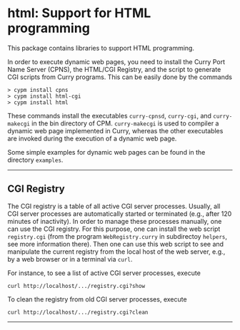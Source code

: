 html: Support for HTML programming
==================================

This package contains libraries to support HTML programming.

In order to execute dynamic web pages, you need to install
the Curry Port Name Server (CPNS), the HTML/CGI Registry,
and the script to generate CGI scripts from Curry programs.
This can be easily done by the commands

    > cypm install cpns
    > cypm install html-cgi
    > cypm install html

These commands install the executables `curry-cpnsd`, `curry-cgi`,
and `curry-makecgi` in the bin directory of CPM.
`curry-makecgi` is used to compiler a dynamic web page implemented
in Curry, whereas the other executables are invoked during
the execution of a dynamic web page.

Some simple examples for dynamic web pages can be found in the
directory `examples`.

--------------------------------------------------------------------------

CGI Registry
------------

The CGI registry is a table of all active CGI server processes.
Usually, all CGI server processes are automatically started
or terminated (e.g., after 120 minutes of inactivity).
In order to manage these processes manually, one can use
the CGI registry. For this purpose, one can install the
web script `registry.cgi` (from the program `WebRegistry.curry`
in subdirectoy `helpers`, see more information there).
Then one can use this web script to see and manipulate the
current registry from the local host of the web server,
e.g., by a web browser or in a terminal via `curl`.

For instance, to see a list of active CGI server processes, execute

    curl http://localhost/.../registry.cgi?show

To clean the registry from old CGI server processes, execute

    curl http://localhost/.../registry.cgi?clean

--------------------------------------------------------------------------
